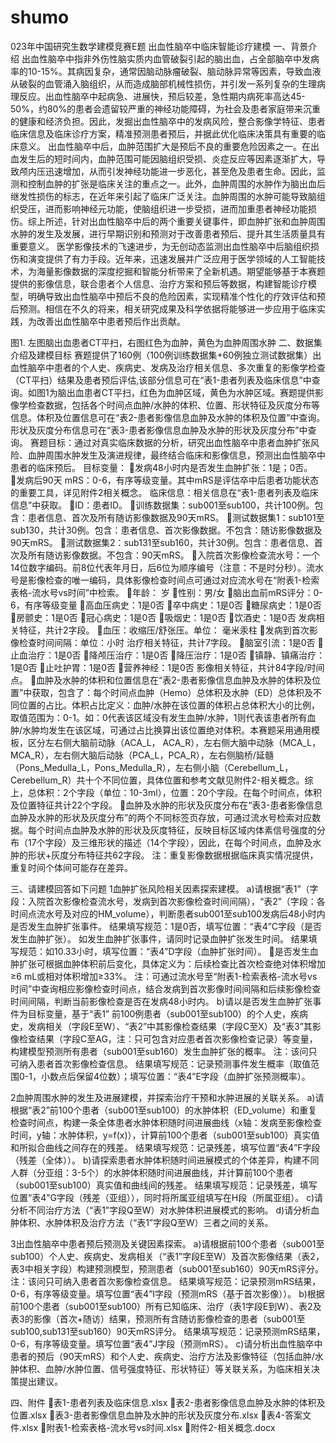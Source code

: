 # shumo
023年中国研究生数学建模竞赛E题
出血性脑卒中临床智能诊疗建模
一、背景介绍
出血性脑卒中指非外伤性脑实质内血管破裂引起的脑出血，占全部脑卒中发病率的10-15%。其病因复杂，通常因脑动脉瘤破裂、脑动脉异常等因素，导致血液从破裂的血管涌入脑组织，从而造成脑部机械性损伤，并引发一系列复杂的生理病理反应。出血性脑卒中起病急、进展快，预后较差，急性期内病死率高达45-50%，约80%的患者会遗留较严重的神经功能障碍，为社会及患者家庭带来沉重的健康和经济负担。因此，发掘出血性脑卒中的发病风险，整合影像学特征、患者临床信息及临床诊疗方案，精准预测患者预后，并据此优化临床决策具有重要的临床意义。
出血性脑卒中后，血肿范围扩大是预后不良的重要危险因素之一。在出血发生后的短时间内，血肿范围可能因脑组织受损、炎症反应等因素逐渐扩大，导致颅内压迅速增加，从而引发神经功能进一步恶化，甚至危及患者生命。因此，监测和控制血肿的扩张是临床关注的重点之一。此外，血肿周围的水肿作为脑出血后继发性损伤的标志，在近年来引起了临床广泛关注。血肿周围的水肿可能导致脑组织受压，进而影响神经元功能，使脑组织进一步受损，进而加重患者神经功能损伤。综上所述，针对出血性脑卒中后的两个重要关键事件，即血肿扩张和血肿周围水肿的发生及发展，进行早期识别和预测对于改善患者预后、提升其生活质量具有重要意义。
医学影像技术的飞速进步，为无创动态监测出血性脑卒中后脑组织损伤和演变提供了有力手段。近年来，迅速发展并广泛应用于医学领域的人工智能技术，为海量影像数据的深度挖掘和智能分析带来了全新机遇。期望能够基于本赛题提供的影像信息，联合患者个人信息、治疗方案和预后等数据，构建智能诊疗模型，明确导致出血性脑卒中预后不良的危险因素，实现精准个性化的疗效评估和预后预测。相信在不久的将来，相关研究成果及科学依据将能够进一步应用于临床实践，为改善出血性脑卒中患者预后作出贡献。

图1. 左图脑出血患者CT平扫，右图红色为血肿，黄色为血肿周围水肿
二、数据集介绍及建模目标
赛题提供了160例（100例训练数据集+60例独立测试数据集）出血性脑卒中患者的个人史、疾病史、发病及治疗相关信息、多次重复的影像学检查（CT平扫）结果及患者预后评估,该部分信息可在“表1-患者列表及临床信息”中查询。如图1为脑出血患者CT平扫，红色为血肿区域，黄色为水肿区域。赛题提供影像学检查数据，包括各个时间点血肿/水肿的体积、位置、形状特征及灰度分布等信息。体积及位置信息可在“表2-患者影像信息血肿及水肿的体积及位置”中查询。形状及灰度分布信息可在“表3-患者影像信息血肿及水肿的形状及灰度分布”中查询。
赛题目标：通过对真实临床数据的分析，研究出血性脑卒中患者血肿扩张风险、血肿周围水肿发生及演进规律，最终结合临床和影像信息，预测出血性脑卒中患者的临床预后。
目标变量：
发病48小时内是否发生血肿扩张：1是；0否。  
发病后90天 mRS：0-6，有序等级变量。其中mRS是评估卒中后患者功能状态的重要工具，详见附件2相关概念。
临床信息：相关信息在“表1-患者列表及临床信息”中获取。
ID：患者ID。
训练数据集：sub001至sub100，共计100例。包含：患者信息、首次及所有随访影像数据及90天mRS。
测试数据集1：sub101至sub130，共计30例。包含：患者信息、首次影像数据。不包含：随访影像数据及90天mRS。
测试数据集2：sub131至sub160，共计30例。包含：患者信息、首次及所有随访影像数据。不包含：90天mRS。
入院首次影像检查流水号：一个14位数字编码。前8位代表年月日，后6位为顺序编号（注意：不是时分秒）。流水号是影像检查的唯一编码，具体影像检查时间点可通过对应流水号在“附表1-检索表格-流水号vs时间”中检索。
年龄： 岁
性别：男/女
脑出血前mRS评分：0-6，有序等级变量
高血压病史：1是0否
卒中病史：1是0否
糖尿病史：1是0否
房颤史：1是0否
冠心病史：1是0否
吸烟史：1是0否
饮酒史：1是0否
发病相关特征，共计2字段。
血压：收缩压/舒张压。单位： 毫米汞柱
发病到首次影像检查时间间隔：单位：小时
治疗相关特征，共计7字段。
脑室引流：1是0否
止血治疗：1是0否
降颅压治疗：1是0否
降压治疗：1是0否
镇静、镇痛治疗：1是0否
止吐护胃：1是0否
营养神经：1是0否
影像相关特征，共计84字段/时间点。
血肿及水肿的体积和位置信息在“表2-患者影像信息血肿及水肿的体积及位置”中获取，包含了：每个时间点血肿（Hemo）总体积及水肿（ED）总体积及不同位置的占比。体积占比定义：血肿/水肿在该位置的体积占总体积大小的比例，取值范围为：0-1。如：0代表该区域没有发生血肿/水肿，1则代表该患者所有血肿/水肿均发生在该区域，可通过占比换算出该位置绝对体积。本赛题采用通用模板，区分左右侧大脑前动脉（ACA_L， ACA_R），左右侧大脑中动脉（MCA_L，MCA_R），左右侧大脑后动脉（PCA_L，PCA_R），左右侧脑桥/延髓（Pons_Medulla_L，Pons_Medulla_R），左右侧小脑（Cerebellum_L，Cerebellum_R）共十个不同位置，具体位置和参考文献见附件2-相关概念。综上，总体积：2个字段（单位：10-3ml），位置：20个字段。在每个时间点，体积及位置特征共计22个字段。
血肿及水肿的形状及灰度分布在“表3-患者影像信息血肿及水肿的形状及灰度分布”的两个不同标签页存放，可通过流水号检索对应数据。每个时间点血肿及水肿的形状及灰度特征，反映目标区域内体素信号强度的分布（17个字段）及三维形状的描述（14个字段），因此，在每个时间点，血肿及水肿的形状+灰度分布特征共62字段。
注：重复影像数据根据临床真实情况提供，重复时间个体间可能存在差异。

三、请建模回答如下问题
1血肿扩张风险相关因素探索建模。
a)请根据“表1”（字段：入院首次影像检查流水号，发病到首次影像检查时间间隔），“表2”（字段：各时间点流水号及对应的HM_volume），判断患者sub001至sub100发病后48小时内是否发生血肿扩张事件。
结果填写规范：1是0否，填写位置：“表4”C字段（是否发生血肿扩张）。
如发生血肿扩张事件，请同时记录血肿扩张发生时间。
结果填写规范：如10.33小时，填写位置：“表4”D字段（血肿扩张时间）。
是否发生血肿扩张可根据血肿体积前后变化，具体定义为：后续检查比首次检查绝对体积增加≥6 mL或相对体积增加≥33%。
注：可通过流水号至“附表1-检索表格-流水号vs时间”中查询相应影像检查时间点，结合发病到首次影像时间间隔和后续影像检查时间间隔，判断当前影像检查是否在发病48小时内。
b)请以是否发生血肿扩张事件为目标变量，基于“表1” 前100例患者（sub001至sub100）的个人史，疾病史，发病相关（字段E至W）、“表2”中其影像检查结果（字段C至X）及“表3”其影像检查结果（字段C至AG，注：只可包含对应患者首次影像检查记录）等变量，构建模型预测所有患者（sub001至sub160）发生血肿扩张的概率。
注：该问只可纳入患者首次影像检查信息。
结果填写规范：记录预测事件发生概率（取值范围0-1，小数点后保留4位数）；填写位置：“表4”E字段（血肿扩张预测概率）。

2血肿周围水肿的发生及进展建模，并探索治疗干预和水肿进展的关联关系。
a)请根据“表2”前100个患者（sub001至sub100）的水肿体积（ED_volume）和重复检查时间点，构建一条全体患者水肿体积随时间进展曲线（x轴：发病至影像检查时间，y轴：水肿体积，y=f(x)），计算前100个患者（sub001至sub100）真实值和所拟合曲线之间存在的残差。
结果填写规范：记录残差，填写位置“表4”F字段（残差（全体））。
b)请探索患者水肿体积随时间进展模式的个体差异，构建不同人群（分亚组：3-5个）的水肿体积随时间进展曲线，并计算前100个患者（sub001至sub100）真实值和曲线间的残差。
结果填写规范：记录残差，填写位置“表4”G字段（残差（亚组）），同时将所属亚组填写在H段（所属亚组）。
c)请分析不同治疗方法（“表1”字段Q至W）对水肿体积进展模式的影响。
d)请分析血肿体积、水肿体积及治疗方法（“表1”字段Q至W）三者之间的关系。

3出血性脑卒中患者预后预测及关键因素探索。
a)请根据前100个患者（sub001至sub100）个人史、疾病史、发病相关（“表1”字段E至W）及首次影像结果（表2，表3中相关字段）构建预测模型，预测患者（sub001至sub160）90天mRS评分。
注：该问只可纳入患者首次影像检查信息。
结果填写规范：记录预测mRS结果，0-6，有序等级变量。填写位置“表4”I字段（预测mRS（基于首次影像））。
b)根据前100个患者（sub001至sub100）所有已知临床、治疗（表1字段E到W）、表2及表3的影像（首次+随访）结果，预测所有含随访影像检查的患者（sub001至sub100,sub131至sub160）90天mRS评分。
结果填写规范：记录预测mRS结果，0-6，有序等级变量。填写位置“表4”J字段（预测mRS）。
c)请分析出血性脑卒中患者的预后（90天mRS）和个人史、疾病史、治疗方法及影像特征（包括血肿/水肿体积、血肿/水肿位置、信号强度特征、形状特征）等关联关系，为临床相关决策提出建议。

四、附件
表1-患者列表及临床信息.xlsx
表2-患者影像信息血肿及水肿的体积及位置.xlsx
表3-患者影像信息血肿及水肿的形状及灰度分布.xlsx
表4-答案文件.xlsx
附表1-检索表格-流水号vs时间.xlsx
附件2-相关概念.docx 
